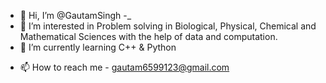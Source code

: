 - 👋 Hi, I’m @GautamSingh
-_
- 👀 I’m interested in Problem solving in Biological, Physical, Chemical and Mathematical Sciences with the help of data and computation.
- 🌱 I’m currently learning C++ & Python
<!--- - 💞️ I’m looking to collaborate on --->
- 📫 How to reach me - gautam6599123@gmail.com

<!---
GautamSingh6599/GautamSingh6599 is a ✨ special ✨ repository because its `README.md` (this file) appears on your GitHub profile.
You can click the Preview link to take a look at your changes.
--->
